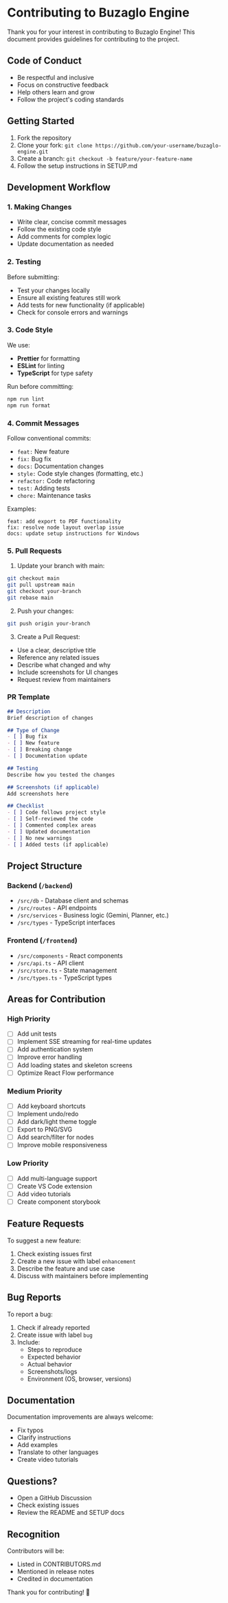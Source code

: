 # Contributing to Buzaglo Engine

Thank you for your interest in contributing to Buzaglo Engine! This document provides guidelines for contributing to the project.

## Code of Conduct

- Be respectful and inclusive
- Focus on constructive feedback
- Help others learn and grow
- Follow the project's coding standards

## Getting Started

1. Fork the repository
2. Clone your fork: `git clone https://github.com/your-username/buzaglo-engine.git`
3. Create a branch: `git checkout -b feature/your-feature-name`
4. Follow the setup instructions in SETUP.md

## Development Workflow

### 1. Making Changes

- Write clear, concise commit messages
- Follow the existing code style
- Add comments for complex logic
- Update documentation as needed

### 2. Testing

Before submitting:
- Test your changes locally
- Ensure all existing features still work
- Add tests for new functionality (if applicable)
- Check for console errors and warnings

### 3. Code Style

We use:
- **Prettier** for formatting
- **ESLint** for linting
- **TypeScript** for type safety

Run before committing:
```bash
npm run lint
npm run format
```

### 4. Commit Messages

Follow conventional commits:
- `feat:` New feature
- `fix:` Bug fix
- `docs:` Documentation changes
- `style:` Code style changes (formatting, etc.)
- `refactor:` Code refactoring
- `test:` Adding tests
- `chore:` Maintenance tasks

Examples:
```
feat: add export to PDF functionality
fix: resolve node layout overlap issue
docs: update setup instructions for Windows
```

### 5. Pull Requests

1. Update your branch with main:
```bash
git checkout main
git pull upstream main
git checkout your-branch
git rebase main
```

2. Push your changes:
```bash
git push origin your-branch
```

3. Create a Pull Request:
- Use a clear, descriptive title
- Reference any related issues
- Describe what changed and why
- Include screenshots for UI changes
- Request review from maintainers

### PR Template

```markdown
## Description
Brief description of changes

## Type of Change
- [ ] Bug fix
- [ ] New feature
- [ ] Breaking change
- [ ] Documentation update

## Testing
Describe how you tested the changes

## Screenshots (if applicable)
Add screenshots here

## Checklist
- [ ] Code follows project style
- [ ] Self-reviewed the code
- [ ] Commented complex areas
- [ ] Updated documentation
- [ ] No new warnings
- [ ] Added tests (if applicable)
```

## Project Structure

### Backend (`/backend`)
- `/src/db` - Database client and schemas
- `/src/routes` - API endpoints
- `/src/services` - Business logic (Gemini, Planner, etc.)
- `/src/types` - TypeScript interfaces

### Frontend (`/frontend`)
- `/src/components` - React components
- `/src/api.ts` - API client
- `/src/store.ts` - State management
- `/src/types.ts` - TypeScript types

## Areas for Contribution

### High Priority
- [ ] Add unit tests
- [ ] Implement SSE streaming for real-time updates
- [ ] Add authentication system
- [ ] Improve error handling
- [ ] Add loading states and skeleton screens
- [ ] Optimize React Flow performance

### Medium Priority
- [ ] Add keyboard shortcuts
- [ ] Implement undo/redo
- [ ] Add dark/light theme toggle
- [ ] Export to PNG/SVG
- [ ] Add search/filter for nodes
- [ ] Improve mobile responsiveness

### Low Priority
- [ ] Add multi-language support
- [ ] Create VS Code extension
- [ ] Add video tutorials
- [ ] Create component storybook

## Feature Requests

To suggest a new feature:
1. Check existing issues first
2. Create a new issue with label `enhancement`
3. Describe the feature and use case
4. Discuss with maintainers before implementing

## Bug Reports

To report a bug:
1. Check if already reported
2. Create issue with label `bug`
3. Include:
   - Steps to reproduce
   - Expected behavior
   - Actual behavior
   - Screenshots/logs
   - Environment (OS, browser, versions)

## Documentation

Documentation improvements are always welcome:
- Fix typos
- Clarify instructions
- Add examples
- Translate to other languages
- Create video tutorials

## Questions?

- Open a GitHub Discussion
- Check existing issues
- Review the README and SETUP docs

## Recognition

Contributors will be:
- Listed in CONTRIBUTORS.md
- Mentioned in release notes
- Credited in documentation

Thank you for contributing! 🎉

